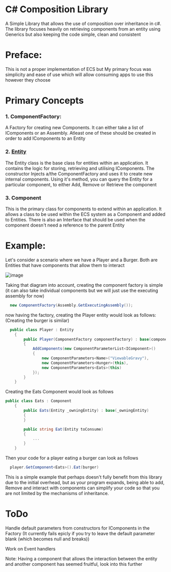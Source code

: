 # C# Composition Library
A Simple Library that allows the use of composition over inheritance in c#. The library focuses heavily on retrieving components from an entity using Generics but also keeping the code simple, clean and consistent

# Preface:
This is not a proper implementation of ECS but My primary focus was simplicity and ease of use which will allow consuming apps to use this however they choose

# Primary Concepts
### 1. ComponentFactory: 
  A Factory for creating new Components. It can either take a list of IComponents or an Assembly. Atleast one of these should be created in order to add IComponents to an Entity
  
### 2. [Entity](https://github.com/ViewableGravy/CSharp-Composition-Library/wiki/Entity)
  The Entity class is the base class for entities within an application. It contains the logic for storing, retrieving and utilising IComponents. The constructor Injects a/the ComponentFactory and uses it to create new internal components. Using it's method, you can query the Entity for a particular component, to either Add, Remove or Retrieve the component
  
### 3. Component
  This is the primary class for components to extend within an application. It allows a class to be used within the ECS system as a Component and added to Entities. There is also an Interface that should be used when the component doesn't need a reference to the parent Entity
  
  
# Example:
Let's consider a scenario where we have a Player and a Burger. Both are Entities that have components that allow them to interact

![image](https://user-images.githubusercontent.com/42259073/109454708-ea5d2780-7aa8-11eb-9366-91dc44e97248.png)

Taking that diagram into account, creating the component factory is simple (it can also take individual components but we will just use the executing assembly for now)

```cs
  new ComponentFactory(Assembly.GetExecutingAssembly());
```

now having the factory, creating the Player entity would look as follows: (Creating the burger is similar)
```cs
  public class Player : Entity
    {
        public Player(ComponentFactory componentFactory) : base(componentFactory)
        {
            AddComponents(new ComponentParameterList<IComponent>()
            {
                new ComponentParameters<Name>("ViewableGravy"),
                new ComponentParameters<Hunger>(this),
                new ComponentParameters<Eats>(this)
            });
        }
    }
```

Creating the Eats Component would look as follows
```cs
public class Eats : Component
    {
        public Eats(Entity _owningEntity) : base(_owningEntity)
        {
        }

        public string Eat(Entity toConsume)
        {
            ...
        }
    }
```

Then your code for a player eating a burger can look as follows
```cs
  player.GetComponent<Eats>().Eat(burger)
```

This is a simple example that perhaps doesn't fully benefit from this library due to the initial overhead, but as your program expands, being able to add, Remove and interact with components can simplify your code so that you are not limited by the mechanisms of inheritance.

# ToDo
  Handle default parameters from constructors for IComponents in the Factory (It currently fails epicly if you try to leave the default parameter blank (which becomes null and breaks))
  
  Work on Event handlers
  
  Note: Having a component that allows the interaction between the entity and another component has seemed fruitful, look into this further
